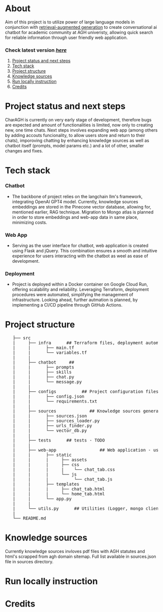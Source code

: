 # About
Aim of this project is to utilize power of large language models in conjunction with [retrieval-augmented generation](https://research.ibm.com/blog/retrieval-augmented-generation-RAG) 
to create conversational ai chatbot for academic community at AGH univeristy, allowing quick search for reliable information through user friendly web application.

### Check latest version [*here*](https://chat-agh-2rs775oyyq-ez.a.run.app/home)

1. [Project status and next steps](#Project-status-and-next-steps)
2. [Tech stack](#Tech-stack)
3. [Project structure](#Project-structure)
4. [Knowledge sources](#Knowledge-sources)
5. [Run locally instruction](#Run-locally-instruction)
6. [Credits](#Credits)

# Project status and next steps
CharAGH is currently on very early stage of development, therefore bugs are expected and amount of functionalities is limited, now only to creating new, one time chats. Next steps involves expanding web app (among others by adding accouts funcionality, to allow users store and return to their chats), imporoving chatting by enhancing knowledge sources as well as chatbot itself (prompts, model params etc.) and a lot of other, smaller changes and fixes.

# Tech stack
### Chatbot
- The backbone of project relies on the langchain llm's framework, integrating OpenAI GPT4 model. Currently, knowledge sources embeddings are stored in the Pinecone vector database, allowing for, mentioned earlier, RAG technique. Migration to Mongo atlas is planned in order to store embeddings and web-app data in same place, minimizing costs.

### Web App
- Serving as the user interface for chatbot, web application is created using Flask and jQuery. This combination ensures a smooth and intuitive experience for users interacting with the chatbot as weel as ease of development.

### Deployment
- Project is deployed within a Docker container on Google Cloud Run, offering scalability and reliability. Leveraging Terraform, deployment procedures were automated, simplifying the management of infrastructure. Looking ahead, further autmation is planned, by implementing a CI/CD pipeline through GitHub Actions.

# Project structure
<pre>
   ├── src
   |     ├── infra      ## Terraform files, deployment automation
   |     |      ├── main.tf
   |     |      └── variables.tf
   |     |
   |     ├── chatbot     ## 
   |     |      ├── prompts
   |     |      ├── skills
   |     |      ├── chat.py
   |     |      └── message.py
   |     |
   |     ├── configs          ## Project configuration files
   |     |      ├── config.json
   |     |      └── requirements.txt
   |     |
   |     ├── sources             ## Knowledge sources generator (web scrappers, sitemap parser, langchain document loaders, and pinecone index initialization)
   |     |      ├── sources.json
   |     |      ├── sources_loader.py
   |     |      ├── urls_finder.py
   |     |      └── vector_db.py
   |     |
   |     ├── tests      ## tests - TODO
   |     |
   |     ├── web-app                 ## Web application - user interface to chatbot
   |     |      ├── static        
   |     |      |     ├── assets
   |     |      |     ├── css
   |     |      |     |    └── chat_tab.css
   |     |      |     └── js
   |     |      |          └── chat_tab.js
   |     |      ├── templates
   |     |      |     ├── chat_tab.html
   |     |      |     └── home_tab.html
   |     |      └── app.py
   |     |
   |     └── utils.py      ## Utilities (Logger, mongo client etc.)
   |
   └── README.md                 
</pre>

# Knowledge sources

Currently knowledge sources invloves pdf files with AGH statutes and html's scrapped from agh domain sitemap. Full list available in sources.json file in sources directory. 

# Run locally instruction 

# Credits
